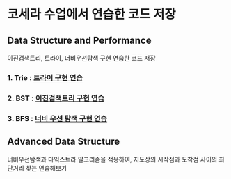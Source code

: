 # 코세라 수업에서 연습한 코드 저장   
## Data Structure and Performance   
이진검색트리, 트라이, 너비우선탐색 구현 연습한 코드 저장   
### 1. Trie : [트라이 구현 연습](https://github.com/junu0516/Data_Structure/tree/main/Trie)   
### 2. BST : [이진검색트리 구현 연습](https://github.com/junu0516/-Coursera-Data_Structure/tree/main/BinarySearchTree)   
### 3. BFS : [너비 우선 탐색 구현 연습](https://github.com/junu0516/-Coursera-Data_Structure/blob/main/BreadthFirstSearch/Structure.java)   
   
## Advanced Data Structure   
너비우선탐색과 다익스트라 알고리즘을 적용하여, 지도상의 시작점과 도착점 사이의 최단거리 찾는 연습해보기


